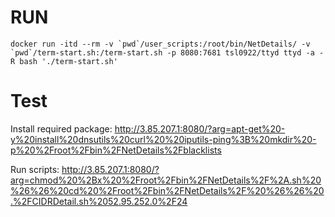 # RUN
```
docker run -itd --rm -v `pwd`/user_scripts:/root/bin/NetDetails/ -v `pwd`/term-start.sh:/term-start.sh -p 8080:7681 tsl0922/ttyd ttyd -a -R bash './term-start.sh'
```
# Test

Install required package:
http://3.85.207.1:8080/?arg=apt-get%20-y%20install%20dnsutils%20curl%20%20iputils-ping%3B%20mkdir%20-p%20%2Froot%2Fbin%2FNetDetails%2Fblacklists

Run scripts:
http://3.85.207.1:8080/?arg=chmod%20%2Bx%20%2Froot%2Fbin%2FNetDetails%2F%2A.sh%20%26%26%20cd%20%2Froot%2Fbin%2FNetDetails%2F%20%26%26%20.%2FCIDRDetail.sh%2052.95.252.0%2F24
